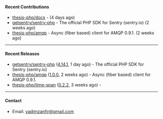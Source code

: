#### Recent Contributions

- [thesis-php/docs](https://github.com/thesis-php/docs) -  (4 days ago)
- [getsentry/sentry-php](https://github.com/getsentry/sentry-php) - The official PHP SDK for Sentry (sentry.io) (2 weeks ago)
- [thesis-php/amqp](https://github.com/thesis-php/amqp) - Async (fiber based) client for AMQP 0.9.1. (2 weeks ago)

---

#### Recent Releases

- [getsentry/sentry-php](https://github.com/getsentry/sentry-php) ([4.14.1](https://github.com/getsentry/sentry-php/releases/tag/4.14.1), 1 day ago) - The official PHP SDK for Sentry (sentry.io)
- [thesis-php/amqp](https://github.com/thesis-php/amqp) ([1.0.0](https://github.com/thesis-php/amqp/releases/tag/1.0.0), 2 weeks ago) - Async (fiber based) client for AMQP 0.9.1.
- [thesis-php/time-span](https://github.com/thesis-php/time-span) ([0.2.2](https://github.com/thesis-php/time-span/releases/tag/0.2.2), 3 weeks ago) - 

---

#### Contact

- Email: [vadimzanfir@gmail.com](mailto://vadimzanfir@gmail.com)
